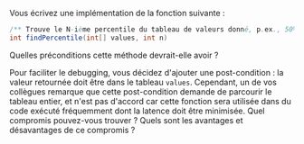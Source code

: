 Vous écrivez une implémentation de la fonction suivante :

```java
/** Trouve le N-ième percentile du tableau de valeurs donné, p.ex., 50% = médiane, 100% = maximum */
int findPercentile(int[] values, int n)
```

Quelles préconditions cette méthode devrait-elle avoir ?

Pour faciliter le debugging, vous décidez d'ajouter une post-condition : la valeur retournée doit être dans le tableau `values`.
Cependant, un de vos collègues remarque que cette post-condition demande de parcourir le tableau entier,
et n'est pas d'accord car cette fonction sera utilisée dans du code exécuté fréquemment dont la latence doit être minimisée.
Quel compromis pouvez-vous trouver ? Quels sont les avantages et désavantages de ce compromis ?
